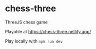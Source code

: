 # chess-three
ThreeJS chess game

Playable at https://chess-three.netlify.app/

Play locally with `npm run dev`
